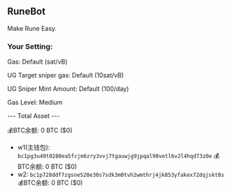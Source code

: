 ## RuneBot

Make Rune Easy.

### Your Setting:

Gas: Default (sat/vB)

UG Target sniper gas: Default (10sat/vB)

UG Sniper Mint Amount: Default (100/day)

Gas Level: Medium

--- Total Asset ---

💰BTC余额: 0 BTC ($0)

- w1(主钱包): `bc1pg3u49t0280ea5fcjm6zry3vvj7tgauwjg9jpqal90vetl6v2l4hqd73z0e`
  💰BTC余额: 0 BTC ($0)
- w2: `bc1p728ddf7zgsne520e30s7sdk3m0tvh2wmthrj4jk853yfakex72dqjskt8s`
  💰BTC余额: 0 BTC ($0)


　